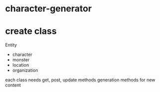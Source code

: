 # character-generator

# create class

Entity

- character
- monster
- location
- organization

each class needs
get, post, update methods
generation methods for new content
